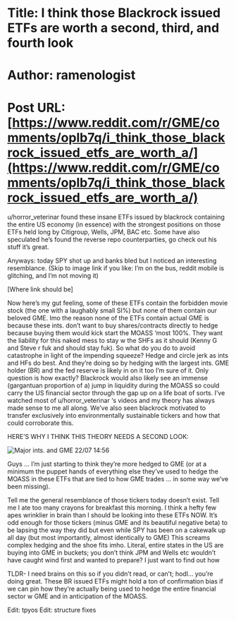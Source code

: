 # Title: I think those Blackrock issued ETFs are worth a second, third, and fourth look
# Author: ramenologist
# Post URL: [https://www.reddit.com/r/GME/comments/oplb7q/i_think_those_blackrock_issued_etfs_are_worth_a/](https://www.reddit.com/r/GME/comments/oplb7q/i_think_those_blackrock_issued_etfs_are_worth_a/)


u/horror_veterinar found these insane ETFs issued by blackrock containing the entire US economy (in essence) with the strongest positions on those ETFs held long by Citigroup, Wells, JPM, BAC etc. Some have also speculated he’s found the reverse repo counterparties, go check out his stuff it’s great.

Anyways: today SPY shot up and banks bled but I noticed an interesting resemblance. (Skip to image link if you like: I’m on the bus, reddit mobile is glitching, and I’m not moving it)

[Where link should be]

Now here’s my gut feeling, some of these ETFs contain the forbidden movie stock (the one with a laughably small SI%) but none of them contain our beloved GME. Imo the reason none of the ETFs contain actual GME is because these ints. don’t want to buy shares/contracts directly to hedge because buying them would kick start the MOASS ‘most 100%. They want the liability for this naked mess to stay w the SHFs as it should (Kenny G and Steve r fuk and should stay fuk). So what do you do to avoid catastrophe in light of the impending squeeze? Hedge and circle jerk as ints and HFs do best. And they’re doing so by hedging with the largest ints. GME holder (BR) and the fed reserve is likely in on it too I’m sure of it. Only question is how exactly? Blackrock would also likely see an immense (gargantuan proportion of a) jump in liquidity during the MOASS so could carry the US financial sector through the gap up on a life boat of sorts. I’ve watched most of u/horror_veterinar ‘s videos and my theory has always made sense to me all along. We’ve also seen blackrock motivated to transfer exclusively into environmentally sustainable tickers and how that could corroborate this. 

HERE’S WHY I THINK THIS THEORY NEEDS A SECOND LOOK:

![Major ints. and GME 22/07 14:56](https://imgur.com/a/8b8ukoM)

Guys … I’m just starting to think they’re more hedged to GME (or at a minimum the puppet hands of everything else they’ve used to hedge the MOASS in these ETFs that are tied to how GME trades … in some way we’ve been missing). 

Tell me the general resemblance of those tickers today doesn’t exist. Tell me I ate too many crayons for breakfast this morning. I think a hefty few apes wrinklier in brain than I should be looking into these ETFs NOW. It’s odd enough for those tickers (minus GME and its beautiful negative beta) to be lapsing the way they did but even while SPY has been on a cakewalk up all day (but most importantly, almost identically to GME) This screams complex hedging and the shoe fits imho. Literal, entire states in the US are buying into GME in buckets; you don’t think JPM and Wells etc wouldn’t have caught wind first and wanted to prepare? I just want to find out how 

TLDR- I need brains on this so if you didn’t read, or can’t; hodl… you’re doing great. These BR issued ETFs might hold a ton of confirmation bias if we can pin how they’re actually being used to hedge the entire financial sector w GME and in anticipation of the MOASS.

Edit: tpyos 
Edit: structure fixes